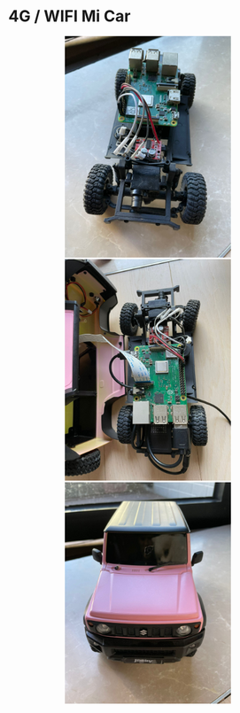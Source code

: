# 4G / WIFI Mi Car
<p align='center'>
<img src="https://github.com//jaydennleemc/Mi_Car/blob/main/docs/car1.jpeg?raw=true" width="300">
  <img src="https://github.com//jaydennleemc/Mi_Car/blob/main/docs/car2.jpeg?raw=true" width="300">
  <img src="https://github.com//jaydennleemc/Mi_Car/blob/main/docs/car3.jpeg?raw=true" width="300">
</p>
